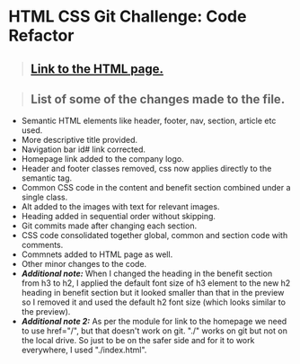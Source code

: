 # HTML CSS Git Challenge: Code Refactor

>## [Link to the HTML page.](./index.html)   

>## List of some of the changes made to the file.

* Semantic HTML elements like header, footer, nav, section, article etc used.
* More descriptive title provided.
* Navigation bar id# link corrected.
* Homepage link added to the company logo.
* Header and footer classes removed, css now applies directly to the semantic tag.
* Common CSS code in the content and benefit section combined under a single class.
* Alt added to the images with text for relevant images.
* Heading added in sequential order without skipping.
* Git commits made after changing each section.
* CSS code consolidated together global, common and section code with comments.
* Commnets added to HTML page as well.
* Other minor changes to the code.
* _**Additional note:**_ When I changed the heading in the benefit section from h3 to h2, I applied the default font size of h3 element to the new h2 heading in benefit section but it looked smaller than that in the preview so I removed it and used the default h2 font size (which looks similar to the preview).
* _**Additional note 2:**_ As per the module for link to the homepage we need to use href="/", but that doesn't work on git. "./" works on git but not on the local drive. So just to be on the safer side and for it to work everywhere, I used "./index.html".
